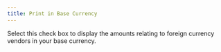 ```yaml
---
title: Print in Base Currency
---
```



Select this check box to display the amounts relating to foreign currency  vendors in your base currency.
